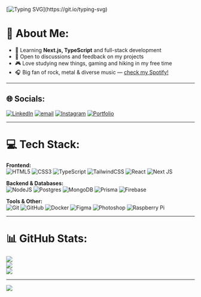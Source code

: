 [![Typing SVG](https://readme-typing-svg.demolab.com?font=Geist&weight=800&size=24&pause=2500&color=FFFFFF&width=500&height=50&lines=Hello%2C+I%E2%80%99m+Nikita.+Welcome+to+my+GitHub!)](https://git.io/typing-svg)

# 💫 About Me:
- 🌱 Learning **Next.js, TypeScript** and full-stack development  
- 💬 Open to discussions and feedback on my projects  
- 🎮 Love studying new things, gaming and hiking in my free time  
- 🎧 Big fan of rock, metal & diverse music — [check my Spotify!](https://open.spotify.com/user/315jytconnz3szvuadzauuinmd4q?si=de1d004a4ecb448b)  

---

## 🌐 Socials:
[![LinkedIn](https://img.shields.io/badge/LinkedIn-%230077B5.svg?logo=linkedin&logoColor=white)](https://linkedin.com/in/rodionov-nn)
[![email](https://img.shields.io/badge/Email-D14836?logo=gmail&logoColor=white)](mailto:rodionov.nmx@gmail.com)
[![Instagram](https://img.shields.io/badge/Instagram-%23E4405F.svg?logo=Instagram&logoColor=white)](https://instagram.com/rodionov.nn)
[![Portfolio](https://img.shields.io/badge/Portfolio-000000?style=for-the-badge&logo=vercel&logoColor=white)](https://my-portfolio-rodionovnn.vercel.app/)

---

# 💻 Tech Stack:

**Frontend:**  
![HTML5](https://img.shields.io/badge/html5-%23E34F26.svg?style=for-the-badge&logo=html5&logoColor=white)
![CSS3](https://img.shields.io/badge/css3-%231572B6.svg?style=for-the-badge&logo=css3&logoColor=white)
![TypeScript](https://img.shields.io/badge/typescript-%23007ACC.svg?style=for-the-badge&logo=typescript&logoColor=white)
![TailwindCSS](https://img.shields.io/badge/tailwindcss-%2338B2AC.svg?style=for-the-badge&logo=tailwind-css&logoColor=white)
![React](https://img.shields.io/badge/react-%2320232a.svg?style=for-the-badge&logo=react&logoColor=%2361DAFB)
![Next JS](https://img.shields.io/badge/Next-black?style=for-the-badge&logo=next.js&logoColor=white)

**Backend & Databases:**  
![NodeJS](https://img.shields.io/badge/node.js-339933?style=for-the-badge&logo=node-dot-js&logoColor=white)
![Postgres](https://img.shields.io/badge/postgres-%23316192.svg?style=for-the-badge&logo=postgresql&logoColor=white)
![MongoDB](https://img.shields.io/badge/MongoDB-%234ea94b.svg?style=for-the-badge&logo=mongodb&logoColor=white)
![Prisma](https://img.shields.io/badge/Prisma-3982CE?style=for-the-badge&logo=Prisma&logoColor=white)
![Firebase](https://img.shields.io/badge/firebase-%23039BE5.svg?style=for-the-badge&logo=firebase)

**Tools & Other:**  
![Git](https://img.shields.io/badge/git-%23F05033.svg?style=for-the-badge&logo=git&logoColor=white)
![GitHub](https://img.shields.io/badge/github-%23121011.svg?style=for-the-badge&logo=github&logoColor=white)
![Docker](https://img.shields.io/badge/docker-%230db7ed.svg?style=for-the-badge&logo=docker&logoColor=white)
![Figma](https://img.shields.io/badge/figma-%23F24E1E.svg?style=for-the-badge&logo=figma&logoColor=white)
![Photoshop](https://img.shields.io/badge/adobe%20photoshop-%2331A8FF.svg?style=for-the-badge&logo=adobe%20photoshop&logoColor=white)
![Raspberry Pi](https://img.shields.io/badge/-Raspberry_Pi-C51A4A?style=for-the-badge&logo=Raspberry-Pi)

---

# 📊 GitHub Stats:
![](https://github-readme-stats.vercel.app/api?username=rodionov-nn&theme=apprentice&hide_border=false&include_all_commits=true&count_private=true)  
![](https://nirzak-streak-stats.vercel.app/?user=rodionov-nn&theme=apprentice&hide_border=false)  
![](https://github-readme-stats.vercel.app/api/top-langs/?username=rodionov-nn&theme=apprentice&hide_border=false&include_all_commits=true&count_private=true&layout=compact)

---

[![](https://visitcount.itsvg.in/api?id=rodionov-nn&icon=0&color=0)](https://visitcount.itsvg.in)

